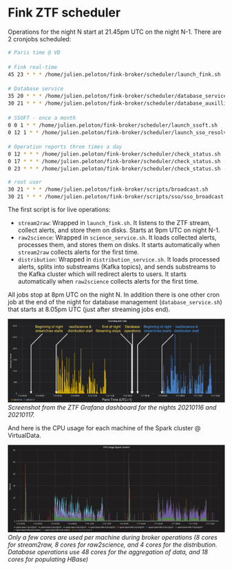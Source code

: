 # Fink ZTF scheduler

Operations for the night N start at 21.45pm UTC on the night N-1. There are 2 cronjobs scheduled:

```bash
# Paris time @ VD

# Fink real-time
45 23 * * * /home/julien.peloton/fink-broker/scheduler/launch_fink.sh

# Database service
35 20 * * * /home/julien.peloton/fink-broker/scheduler/database_service.sh
30 21 * * * /home/julien.peloton/fink-broker/scheduler/database_auxilliary.sh

# SSOFT - once a month
0 0 1 * * /home/julien.peloton/fink-broker/scheduler/launch_ssoft.sh
0 12 1 * * /home/julien.peloton/fink-broker/scheduler/launch_sso_resolver.sh

# Operation reports three times a day
0 12 * * * /home/julien.peloton/fink-broker/scheduler/check_status.sh --telegram
0 17 * * * /home/julien.peloton/fink-broker/scheduler/check_status.sh --telegram
0 23 * * * /home/julien.peloton/fink-broker/scheduler/check_status.sh --telegram
```

```bash
# root user
30 21 * * * /home/julien.peloton/fink-broker/scripts/broadcast.sh
30 21 * * * /home/julien.peloton/fink-broker/scripts/sso/sso_broadcast.sh
```

The first script is for live operations:

- `stream2raw`: Wrapped in `launch_fink.sh`. It listens to the ZTF stream, collect alerts, and store them on disks. Starts at 9pm UTC on night N-1.
- `raw2science`: Wrapped in `science_service.sh`. It loads collected alerts, processes them, and stores them on disks. It starts automatically when `stream2raw` collects alerts for the first time.
- `distribution`: Wrapped in `distribution_service.sh`. It loads processed alerts, splits into substreams (Kafka topics), and sends substreams to the Kafka cluster which will redirect alerts to users. It starts automatically when `raw2science` collects alerts for the first time.

All jobs stop at 8pm UTC on the night N. In addition there is one other cron job at the end of the night for database management (`database_service.sh`) that starts at 8.05pm UTC (just after streaming jobs end).

![image](schedule_example.png)
_Screenshot from the ZTF Grafana dashboard for the nights 20210116 and 20210117._


And here is the CPU usage for each machine of the Spark cluster @ VirtualData.

![image](cpu_example.png)
_Only a few cores are used per machine during broker operations (8 cores for stream2raw, 8 cores for raw2science, and 4 cores for the distribution. Database operations use 48 cores for the aggregation of data, and 18 cores for populating HBase)_

